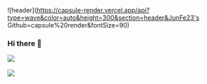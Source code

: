 ![header](https://capsule-render.vercel.app/api?type=wave&color=auto&height=300&section=header&JunFe23's Github=capsule%20render&fontSize=90)
### Hi there 👋

<!--
**JunFe23/JunFe23** is a ✨ _special_ ✨ repository because its `README.md` (this file) appears on your GitHub profile.

Here are some ideas to get you started:

- 🔭 I’m currently working on ...
- 🌱 I’m currently learning ...
- 👯 I’m looking to collaborate on ...
- 🤔 I’m looking for help with ...
- 💬 Ask me about ...
- 📫 How to reach me: ...
- 😄 Pronouns: ...
- ⚡ Fun fact: ...
-->

<img src="https://github-readme-stats.vercel.app/api/top-langs/?username=JunFe23&layout=compact"><br><br>
<img src="https://github-readme-stats.vercel.app/api?username=JunFe23&show_icons=true">
